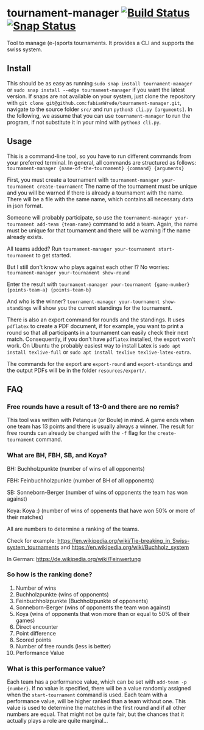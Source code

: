 # tournament-manager [![Build Status](https://travis-ci.com/fabianWrede/tournament-manager.svg?branch=master)](https://travis-ci.com/fabianWrede/tournament-manager) [![Snap Status](https://build.snapcraft.io/badge/fabianWrede/tournament-manager.svg)](https://build.snapcraft.io/user/fabianWrede/tournament-manager)
Tool to manage (e-)sports tournaments. It provides a CLI and supports the swiss system.

## Install
This should be as easy as running `sudo snap install tournament-manager` or `sudo snap install --edge tournament-manager` if you want the latest version.
If snaps are not available on your system, just clone the repository with `git clone git@github.com:fabianWrede/tournament-manager.git`, navigate to the source folder `src/` and run `python3 cli.py [arguments]`.
In the following, we assume that you can use `tournament-manager` to run the program, if not substitute it in your mind with `python3 cli.py`.

## Usage
This is a command-line tool, so you have to run different commands from your preferred terminal. 
In general, all commands are structured as follows:
`tournament-manager {name-of-the-tournament} {command} {arguments}`


First, you must create a tournament with
`tournament-manager your-tournament create-tournament`
The name of the tournament must be unique and you will be warned if there is already a tournament with the name.
There will be a file with the same name, which contains all necessary data in json format.


Someone will probably participate, so use the 
`tournament-manager your-tournament add-team {team-name}`
command to add a team. Again, the name must be unique for that tournament and there will be warning if the name already exists.


All teams added?
Run `tournament-manager your-tournament start-tournament` to get started.

But I still don't know who plays against each other !?
No worries: `tournament-manager your-tournament show-round`


Enter the result with `tournament-manager your-tournament {game-number} {points-team-a} {points-team-b}`


And who is the winner?
`tournament-manager your-tournament show-standings` will show you the current standings for the tournament.


There is also an export command for rounds and the standings. It uses `pdflatex` to create a PDF document, if
for example, you want to print a round so that all participants in a tournament can easily check their next match.
Consequently, if you don't have `pdflatex` installed, the export won't work. On Ubuntu the probably easiest way to install Latex is
`sudo apt install texlive-full` or `sudo apt install texlive texlive-latex-extra`.

The commands for the export are `export-round` and `export-standings` and the output PDFs will be in the folder
`resources/export/`.


## FAQ
### Free rounds have a result of 13-0 and there are no remis?
This tool was written with Petanque (or Boule) in mind. A game ends when one team has 13 points and there is usually always a winner. 
The result for free rounds can already be changed with the `-f` flag for the `create-tournament` command. 

### What are BH, FBH, SB, and Koya?
BH: Buchholzpunkte (number of wins of all opponents)

FBH: Feinbuchholzpunkte (number of BH of all opponents)

SB: Sonneborn-Berger (number of wins of opponents the team has won against)

Koya: Koya :) (number of wins of oppenents that have won 50% or more of their matches)

All are numbers to determine a ranking of the teams.

Check for example: <https://en.wikipedia.org/wiki/Tie-breaking_in_Swiss-system_tournaments> and <https://en.wikipedia.org/wiki/Buchholz_system>

In German: <https://de.wikipedia.org/wiki/Feinwertung>

### So how is the ranking done?
1. Number of wins
2. Buchholzpunkte (wins of opponents)
3. Feinbuchholzpunkte (Buchholzpunkte of opponents)
4. Sonneborn-Berger (wins of opponents the team won against)
5. Koya (wins of opponents that won more than or equal to 50% of their games)
6. Direct encounter
7. Point difference
8. Scored points
9. Number of free rounds (less is better)
10. Performance Value


### What is this performance value?
Each team has a performance value, which can be set with `add-team -p {number}`.
If no value is specified, there will be a value randomly assigned when the `start-tournament` command is used.
Each team with a performance value, will be higher ranked than a team without one.
This value is used to determine the matches in the first round and if all other numbers are equal. 
That might not be quite fair, but the chances that it actually plays a role are quite marginal...

